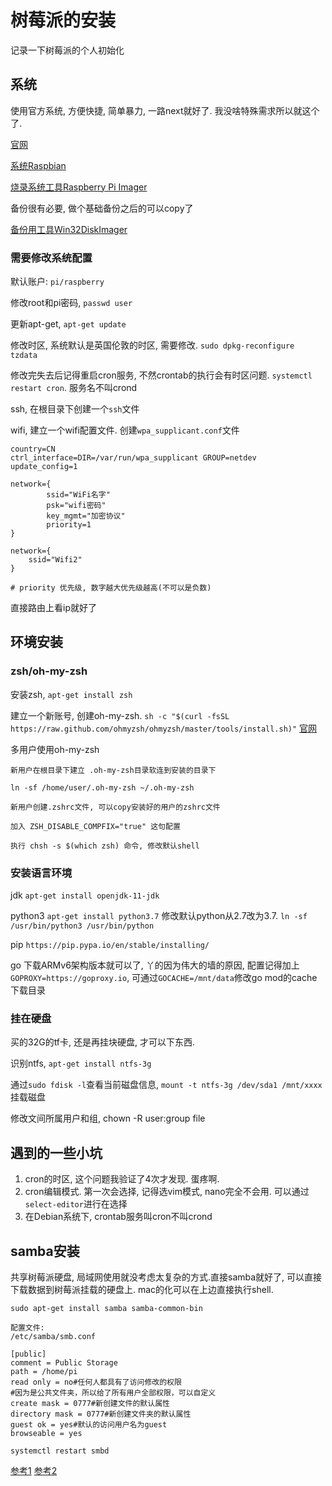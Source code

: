# 树莓派的安装

记录一下树莓派的个人初始化

## 系统
使用官方系统, 方便快捷, 简单暴力, 一路next就好了. 我没啥特殊需求所以就这个了.

[官网](https://www.raspberrypi.org/)

[系统Raspbian](https://www.raspberrypi.org/downloads/raspbian/)

[烧录系统工具Raspberry Pi Imager](https://www.raspberrypi.org/downloads/)

备份很有必要, 做个基础备份之后的可以copy了

[备份用工具Win32DiskImager](https://sourceforge.net/projects/win32diskimager/)

### 需要修改系统配置

默认账户: `pi/raspberry`

修改root和pi密码, `passwd user`

更新apt-get, `apt-get update`

修改时区, 系统默认是英国伦敦的时区, 需要修改. `sudo dpkg-reconfigure tzdata`

修改完失去后记得重启cron服务, 不然crontab的执行会有时区问题. `systemctl restart cron`. 服务名不叫crond

ssh, 在根目录下创建一个`ssh`文件

wifi, 建立一个wifi配置文件. 创建`wpa_supplicant.conf`文件
```
country=CN
ctrl_interface=DIR=/var/run/wpa_supplicant GROUP=netdev
update_config=1

network={
        ssid="WiFi名字"
        psk="wifi密码"
        key_mgmt="加密协议"
        priority=1
}

network={
    ssid="Wifi2"
}

# priority 优先级, 数字越大优先级越高(不可以是负数)
```

直接路由上看ip就好了

## 环境安装

### zsh/oh-my-zsh

安装zsh, `apt-get install zsh`

建立一个新账号, 创建oh-my-zsh. `sh -c "$(curl -fsSL https://raw.github.com/ohmyzsh/ohmyzsh/master/tools/install.sh)"` [官网](https://ohmyz.sh/)

多用户使用oh-my-zsh
```
新用户在根目录下建立 .oh-my-zsh目录软连到安装的目录下

ln -sf /home/user/.oh-my-zsh ~/.oh-my-zsh

新用户创建.zshrc文件, 可以copy安装好的用户的zshrc文件

加入 ZSH_DISABLE_COMPFIX="true" 这句配置

执行 chsh -s $(which zsh) 命令, 修改默认shell
```

### 安装语言环境

jdk `apt-get install openjdk-11-jdk`

python3 `apt-get install python3.7` 修改默认python从2.7改为3.7. `ln -sf /usr/bin/python3 /usr/bin/python`

pip `https://pip.pypa.io/en/stable/installing/`

go 下载ARMv6架构版本就可以了, 丫的因为伟大的墙的原因, 配置记得加上 `GOPROXY=https://goproxy.io`, 可通过`GOCACHE=/mnt/data`修改go mod的cache下载目录

### 挂在硬盘

买的32G的tf卡, 还是再挂块硬盘, 才可以下东西.

识别ntfs, `apt-get install ntfs-3g`

通过`sudo fdisk -l`查看当前磁盘信息, `mount -t ntfs-3g /dev/sda1 /mnt/xxxx`挂载磁盘

修改文间所属用户和组, chown -R user:group file


## 遇到的一些小坑

1. cron的时区, 这个问题我验证了4次才发现. 蛋疼啊.
2. cron编辑模式. 第一次会选择, 记得选vim模式, nano完全不会用. 可以通过 `select-editor`进行在选择
3. 在Debian系统下, crontab服务叫cron不叫crond


## samba安装

共享树莓派硬盘, 局域网使用就没考虑太复杂的方式.直接samba就好了, 可以直接下载数据到树莓派挂载的硬盘上. mac的化可以在上边直接执行shell.

```
sudo apt-get install samba samba-common-bin

配置文件:
/etc/samba/smb.conf

[public]
comment = Public Storage
path = /home/pi
read only = no#任何人都具有了访问修改的权限
#因为是公共文件夹，所以给了所有用户全部权限，可以自定义
create mask = 0777#新创建文件的默认属性
directory mask = 0777#新创建文件夹的默认属性
guest ok = yes#默认的访问用户名为guest
browseable = yes

systemctl restart smbd
```

[参考1](https://shumeipai.nxez.com/2013/08/24/install-nas-on-raspberrypi.html)
[参考2](https://blog.csdn.net/liuben/article/details/5077935)



